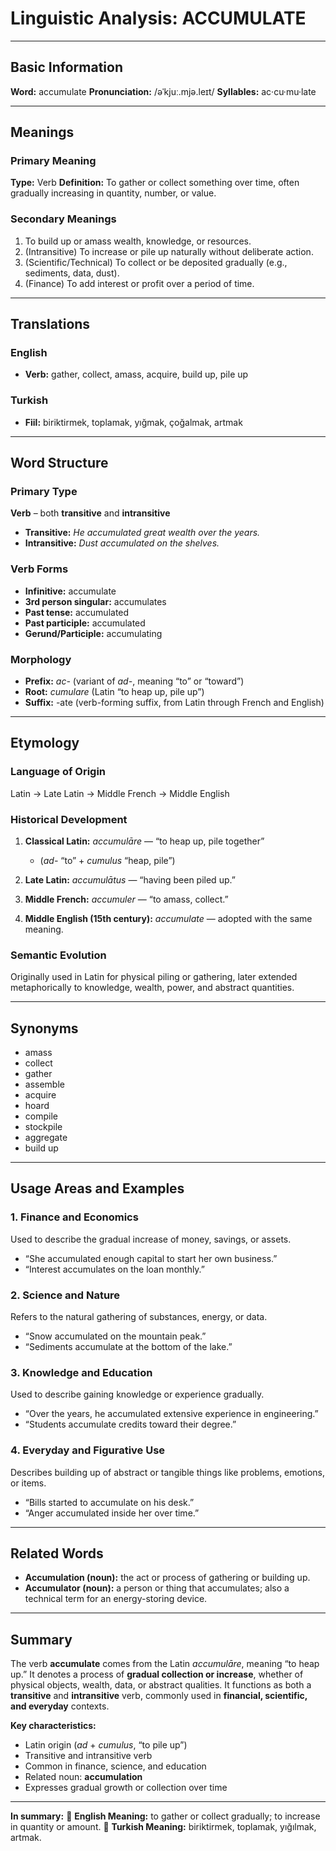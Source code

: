 # Linguistic Analysis: ACCUMULATE

---

## Basic Information

**Word:** accumulate
**Pronunciation:** /əˈkjuː.mjə.leɪt/
**Syllables:** ac·cu·mu·late

---

## Meanings

### Primary Meaning

**Type:** Verb
**Definition:** To gather or collect something over time, often gradually increasing in quantity, number, or value.

### Secondary Meanings

1. To build up or amass wealth, knowledge, or resources.
2. (Intransitive) To increase or pile up naturally without deliberate action.
3. (Scientific/Technical) To collect or be deposited gradually (e.g., sediments, data, dust).
4. (Finance) To add interest or profit over a period of time.

---

## Translations

### English

- **Verb:** gather, collect, amass, acquire, build up, pile up

### Turkish

- **Fiil:** biriktirmek, toplamak, yığmak, çoğalmak, artmak

---

## Word Structure

### Primary Type

**Verb** – both **transitive** and **intransitive**

- **Transitive:** _He accumulated great wealth over the years._
- **Intransitive:** _Dust accumulated on the shelves._

### Verb Forms

- **Infinitive:** accumulate
- **3rd person singular:** accumulates
- **Past tense:** accumulated
- **Past participle:** accumulated
- **Gerund/Participle:** accumulating

### Morphology

- **Prefix:** _ac-_ (variant of _ad-_, meaning “to” or “toward”)
- **Root:** _cumulare_ (Latin “to heap up, pile up”)
- **Suffix:** -ate (verb-forming suffix, from Latin through French and English)

---

## Etymology

### Language of Origin

Latin → Late Latin → Middle French → Middle English

### Historical Development

1. **Classical Latin:** _accumulāre_ — “to heap up, pile together”

   - (_ad-_ “to” + _cumulus_ “heap, pile”)

2. **Late Latin:** _accumulātus_ — “having been piled up.”
3. **Middle French:** _accumuler_ — “to amass, collect.”
4. **Middle English (15th century):** _accumulate_ — adopted with the same meaning.

### Semantic Evolution

Originally used in Latin for physical piling or gathering, later extended metaphorically to knowledge, wealth, power, and abstract quantities.

---

## Synonyms

- amass
- collect
- gather
- assemble
- acquire
- hoard
- compile
- stockpile
- aggregate
- build up

---

## Usage Areas and Examples

### 1. **Finance and Economics**

Used to describe the gradual increase of money, savings, or assets.

- “She accumulated enough capital to start her own business.”
- “Interest accumulates on the loan monthly.”

### 2. **Science and Nature**

Refers to the natural gathering of substances, energy, or data.

- “Snow accumulated on the mountain peak.”
- “Sediments accumulate at the bottom of the lake.”

### 3. **Knowledge and Education**

Used to describe gaining knowledge or experience gradually.

- “Over the years, he accumulated extensive experience in engineering.”
- “Students accumulate credits toward their degree.”

### 4. **Everyday and Figurative Use**

Describes building up of abstract or tangible things like problems, emotions, or items.

- “Bills started to accumulate on his desk.”
- “Anger accumulated inside her over time.”

---

## Related Words

- **Accumulation (noun):** the act or process of gathering or building up.
- **Accumulator (noun):** a person or thing that accumulates; also a technical term for an energy-storing device.

---

## Summary

The verb **accumulate** comes from the Latin _accumulāre_, meaning “to heap up.” It denotes a process of **gradual collection or increase**, whether of physical objects, wealth, data, or abstract qualities. It functions as both a **transitive** and **intransitive** verb, commonly used in **financial, scientific, and everyday** contexts.

**Key characteristics:**

- Latin origin (_ad_ + _cumulus_, “to pile up”)
- Transitive and intransitive verb
- Common in finance, science, and education
- Related noun: **accumulation**
- Expresses gradual growth or collection over time

---

**In summary:**
🔹 **English Meaning:** to gather or collect gradually; to increase in quantity or amount.
🔹 **Turkish Meaning:** biriktirmek, toplamak, yığılmak, artmak.
